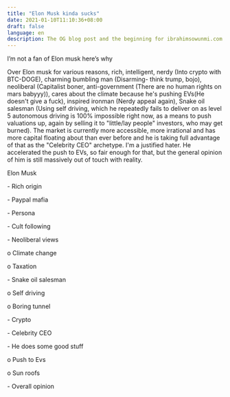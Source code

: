 ```yaml
---
title: "Elon Musk kinda sucks"
date: 2021-01-10T11:10:36+08:00
draft: false
language: en
description: The OG blog post and the beginning for ibrahimsowunmi.com
---
```


I’m not a fan of Elon musk here’s why

Over Elon musk for various reasons, rich, intelligent, nerdy (Into crypto with BTC-DOGE), charming bumbling man (Disarming- think trump, bojo), neoliberal (Capitalist boner, anti-government (There are no human rights on mars babyyy)), cares about the climate because he's pushing EVs(He doesn't give a fuck), inspired ironman (Nerdy appeal again), Snake oil salesman (Using self driving, which he repeatedly fails to deliver on as level 5 autonomous driving is 100% impossible right now, as a means to push valuations up, again by selling it to "little/lay people" investors, who may get burned). The market is currently more accessible, more irrational and has more capital floating about than ever before and he is taking full advantage of that as the "Celebrity CEO" archetype. I'm a justified hater. He accelerated the push to EVs, so fair enough for that, but the general opinion of him is still massively out of touch with reality.

 

Elon Musk

\-    Rich origin

\-    Paypal mafia 

\-    Persona

\-    Cult following

\-    Neoliberal views

o  Climate change

o  Taxation

\-    Snake oil salesman

o  Self driving

o  Boring tunnel

\-    Crypto

\-    Celebrity CEO

\-    He does some good stuff

o  Push to Evs

o  Sun roofs

\-    Overall opinion